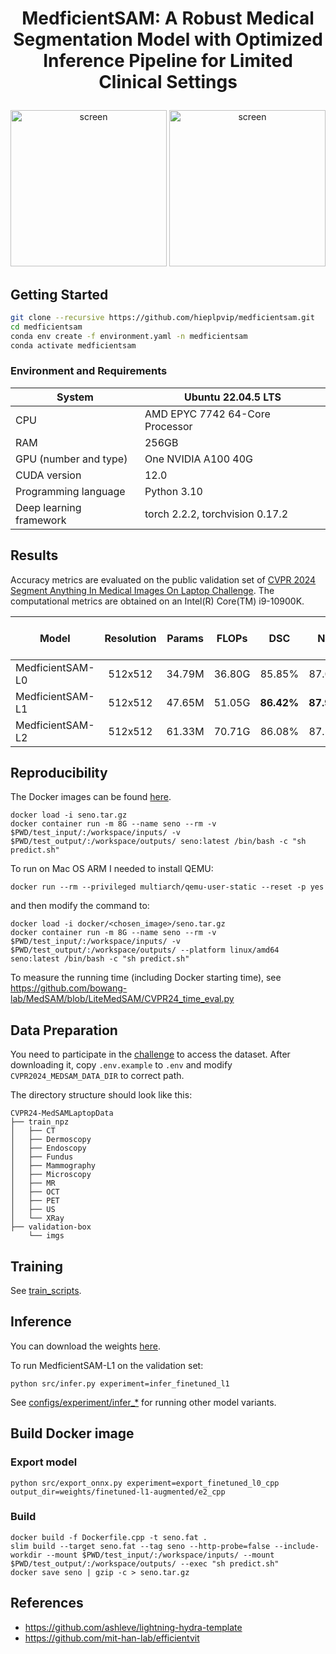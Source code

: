 # <p align="center">MedficientSAM: A Robust Medical Segmentation Model with Optimized Inference Pipeline for Limited Clinical Settings</p>

<p align="center">
<img height="250" alt="screen" src="assets/architecture.png">
<img height="250" alt="screen" src="assets/qualitative.png">
</p>

## Getting Started

```bash
git clone --recursive https://github.com/hieplpvip/medficientsam.git
cd medficientsam
conda env create -f environment.yaml -n medficientsam
conda activate medficientsam
```

### Environment and Requirements

| System                  | Ubuntu 22.04.5 LTS              |
| ----------------------- | ------------------------------- |
| CPU                     | AMD EPYC 7742 64-Core Processor |
| RAM                     | 256GB                           |
| GPU (number and type)   | One NVIDIA A100 40G             |
| CUDA version            | 12.0                            |
| Programming language    | Python 3.10                     |
| Deep learning framework | torch 2.2.2, torchvision 0.17.2 |

## Results

Accuracy metrics are evaluated on the public validation set of [CVPR 2024 Segment Anything In Medical Images On Laptop Challenge](https://www.codabench.org/competitions/1847/).
The computational metrics are obtained on an Intel(R) Core(TM) i9-10900K.

| Model            | Resolution | Params | FLOPs  |    DSC     |    NSD     | 2D Run Time | 3D Run Time | 2D Memory Usage | 2D Memory Usage |
| ---------------- | :--------: | :----: | :----: | :--------: | :--------: | :---------: | :---------: | :-------------: | :-------------: |
| MedficientSAM-L0 |  512x512   | 34.79M | 36.80G |   85.85%   |   87.05%   |  **0.9s**   |  **7.4s**   |    **448MB**    |    **687MB**    |
| MedficientSAM-L1 |  512x512   | 47.65M | 51.05G | **86.42%** | **87.95%** |    1.0s     |    9.0s     |      553MB      |      793MB      |
| MedficientSAM-L2 |  512x512   | 61.33M | 70.71G |   86.08%   |   87.53%   |    1.1s     |    11.1s    |      663MB      |      903MB      |

## Reproducibility

The Docker images can be found [here](https://drive.google.com/drive/folders/18lXbOa-zbn3GhagknlzxOXmtKGXY6nIk?usp=sharing).

```
docker load -i seno.tar.gz
docker container run -m 8G --name seno --rm -v $PWD/test_input/:/workspace/inputs/ -v $PWD/test_output/:/workspace/outputs/ seno:latest /bin/bash -c "sh predict.sh"
```
To run on Mac OS ARM I needed to install QEMU: 
```
docker run --rm --privileged multiarch/qemu-user-static --reset -p yes
```
and then modify the command to:
```
docker load -i docker/<chosen_image>/seno.tar.gz
docker container run -m 8G --name seno --rm -v $PWD/test_input/:/workspace/inputs/ -v $PWD/test_output/:/workspace/outputs/ --platform linux/amd64 seno:latest /bin/bash -c "sh predict.sh"
```

To measure the running time (including Docker starting time), see https://github.com/bowang-lab/MedSAM/blob/LiteMedSAM/CVPR24_time_eval.py

## Data Preparation

You need to participate in the [challenge](https://www.codabench.org/competitions/1847/) to access the dataset.
After downloading it, copy `.env.example` to `.env` and modify `CVPR2024_MEDSAM_DATA_DIR` to correct path.

The directory structure should look like this:

```
CVPR24-MedSAMLaptopData
├── train_npz
│   ├── CT
│   ├── Dermoscopy
│   ├── Endoscopy
│   ├── Fundus
│   ├── Mammography
│   ├── Microscopy
│   ├── MR
│   ├── OCT
│   ├── PET
│   ├── US
│   └── XRay
├── validation-box
    └── imgs
```

## Training

See [train_scripts](./train_scripts/).

## Inference

You can download the weights [here](https://drive.google.com/drive/folders/19RHM-qN4KUlCnHj_SJiUBwSbZybeCZfC?usp=sharing).

To run MedficientSAM-L1 on the validation set:

```
python src/infer.py experiment=infer_finetuned_l1
```

See [configs/experiment/infer\_\*](./configs/experiment) for running other model variants.

## Build Docker image

### Export model

```
python src/export_onnx.py experiment=export_finetuned_l0_cpp output_dir=weights/finetuned-l1-augmented/e2_cpp
```

### Build

```
docker build -f Dockerfile.cpp -t seno.fat .
slim build --target seno.fat --tag seno --http-probe=false --include-workdir --mount $PWD/test_input/:/workspace/inputs/ --mount $PWD/test_output/:/workspace/outputs/ --exec "sh predict.sh"
docker save seno | gzip -c > seno.tar.gz
```

## References

- https://github.com/ashleve/lightning-hydra-template
- https://github.com/mit-han-lab/efficientvit

<!-- ## Citation

If MedficientSAM is useful or relevant to your research, please kindly recognize our contributions by citing our paper:

```
TBU
``` -->
